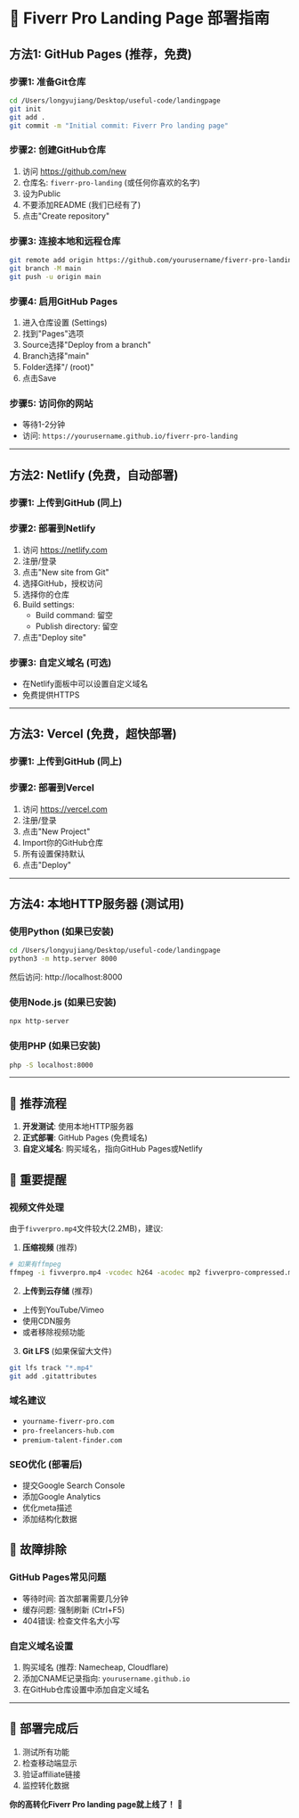# 🚀 Fiverr Pro Landing Page 部署指南

## 方法1: GitHub Pages (推荐，免费)

### 步骤1: 准备Git仓库
```bash
cd /Users/longyujiang/Desktop/useful-code/landingpage
git init
git add .
git commit -m "Initial commit: Fiverr Pro landing page"
```

### 步骤2: 创建GitHub仓库
1. 访问 https://github.com/new
2. 仓库名: `fiverr-pro-landing` (或任何你喜欢的名字)
3. 设为Public
4. 不要添加README (我们已经有了)
5. 点击"Create repository"

### 步骤3: 连接本地和远程仓库
```bash
git remote add origin https://github.com/yourusername/fiverr-pro-landing.git
git branch -M main
git push -u origin main
```

### 步骤4: 启用GitHub Pages
1. 进入仓库设置 (Settings)
2. 找到"Pages"选项
3. Source选择"Deploy from a branch"
4. Branch选择"main"
5. Folder选择"/ (root)"
6. 点击Save

### 步骤5: 访问你的网站
- 等待1-2分钟
- 访问: `https://yourusername.github.io/fiverr-pro-landing`

---

## 方法2: Netlify (免费，自动部署)

### 步骤1: 上传到GitHub (同上)

### 步骤2: 部署到Netlify
1. 访问 https://netlify.com
2. 注册/登录
3. 点击"New site from Git"
4. 选择GitHub，授权访问
5. 选择你的仓库
6. Build settings:
   - Build command: 留空
   - Publish directory: 留空
7. 点击"Deploy site"

### 步骤3: 自定义域名 (可选)
- 在Netlify面板中可以设置自定义域名
- 免费提供HTTPS

---

## 方法3: Vercel (免费，超快部署)

### 步骤1: 上传到GitHub (同上)

### 步骤2: 部署到Vercel
1. 访问 https://vercel.com
2. 注册/登录
3. 点击"New Project"
4. Import你的GitHub仓库
5. 所有设置保持默认
6. 点击"Deploy"

---

## 方法4: 本地HTTP服务器 (测试用)

### 使用Python (如果已安装)
```bash
cd /Users/longyujiang/Desktop/useful-code/landingpage
python3 -m http.server 8000
```
然后访问: http://localhost:8000

### 使用Node.js (如果已安装)
```bash
npx http-server
```

### 使用PHP (如果已安装)
```bash
php -S localhost:8000
```

---

## 🎯 推荐流程

1. **开发测试**: 使用本地HTTP服务器
2. **正式部署**: GitHub Pages (免费域名)
3. **自定义域名**: 购买域名，指向GitHub Pages或Netlify

## 📝 重要提醒

### 视频文件处理
由于`fivverpro.mp4`文件较大(2.2MB)，建议:

1. **压缩视频** (推荐)
```bash
# 如果有ffmpeg
ffmpeg -i fivverpro.mp4 -vcodec h264 -acodec mp2 fivverpro-compressed.mp4
```

2. **上传到云存储** (推荐)
- 上传到YouTube/Vimeo
- 使用CDN服务
- 或者移除视频功能

3. **Git LFS** (如果保留大文件)
```bash
git lfs track "*.mp4"
git add .gitattributes
```

### 域名建议
- `yourname-fiverr-pro.com`
- `pro-freelancers-hub.com`
- `premium-talent-finder.com`

### SEO优化 (部署后)
- 提交Google Search Console
- 添加Google Analytics
- 优化meta描述
- 添加结构化数据

## 🔧 故障排除

### GitHub Pages常见问题
- 等待时间: 首次部署需要几分钟
- 缓存问题: 强制刷新 (Ctrl+F5)
- 404错误: 检查文件名大小写

### 自定义域名设置
1. 购买域名 (推荐: Namecheap, Cloudflare)
2. 添加CNAME记录指向: `yourusername.github.io`
3. 在GitHub仓库设置中添加自定义域名

---

## 🎉 部署完成后

1. 测试所有功能
2. 检查移动端显示
3. 验证affiliate链接
4. 监控转化数据

**你的高转化Fiverr Pro landing page就上线了！** 🚀
